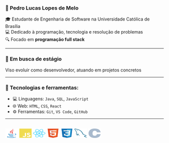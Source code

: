 ### 👋 Pedro Lucas Lopes de Melo

🎓 Estudante de Engenharia de Software na Universidade Católica de Brasília  
💻 Dedicado à programação, tecnologia e resolução de problemas  
🔍 Focado em **programação full stack**

---

### 💼 Em busca de estágio  
Viso evoluir como desenvolvedor, atuando em projetos concretos

---

### 🚀 Tecnologias e ferramentas:
- 💻 Linguagens: `Java`, `SQL`, `JavaScript`
- 🌐 Web: `HTML`, `CSS`, `React`
- ⚙️ Ferramentas: `Git`, `VS Code`, `GitHub`

---

  <div style="display: inline_block"><br>
  <img align="center" alt="Java" height="30" width="40" src="https://raw.githubusercontent.com/devicons/devicon/master/icons/java/java-original.svg">
  <img align="center" alt="JavaScript" height="30" width="40" src="https://raw.githubusercontent.com/devicons/devicon/master/icons/javascript/javascript-plain.svg">
  <img align="center" alt="ReactJS" height="30" width="40" src="https://raw.githubusercontent.com/devicons/devicon/master/icons/react/react-original.svg">
  <img align="center" alt="HTML5" height="30" width="40" src="https://raw.githubusercontent.com/devicons/devicon/master/icons/html5/html5-original.svg">
  <img align="center" alt="CSS3" height="30" width="40" src="https://raw.githubusercontent.com/devicons/devicon/master/icons/css3/css3-original.svg">
  <img align="center" alt="SQL/MySQL" height="30" width="40" src="https://raw.githubusercontent.com/devicons/devicon/master/icons/mysql/mysql-original.svg">
  <img align="center" alt="C" height="30" width="40" src="https://raw.githubusercontent.com/devicons/devicon/master/icons/c/c-original.svg">
</div>


